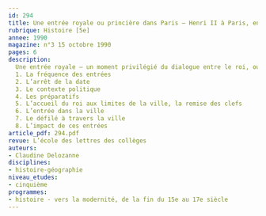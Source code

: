 ```yaml
---
id: 294
title: Une entrée royale ou princière dans Paris – Henri II à Paris, en 1549
rubrique: Histoire [5e]
annee: 1990
magazine: n°3 15 octobre 1990
pages: 6
description: 
  Une entrée royale – un moment privilégié du dialogue entre le roi, ou le prince, et son peuple. L’article propose une trame pour l’étude d’une entrée royale à travers l’exemple de celle d’Henri II à Paris, en 1549…
  1. La fréquence des entrées
  2. L’arrêt de la date
  3. Le contexte politique
  4. Les préparatifs
  5. L’accueil du roi aux limites de la ville, la remise des clefs
  6. L’entrée dans la ville
  7. Le défilé à travers la ville
  8. L’impact de ces entrées
article_pdf: 294.pdf
revue: L’école des lettres des collèges
auteurs:
- Claudine Delozanne
disciplines:
- histoire-géographie
niveau_etudes:
- cinquième
programmes:
- histoire - vers la modernité, de la fin du 15e au 17e siècle
---
```

